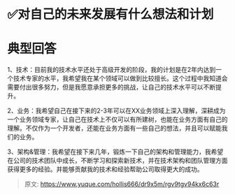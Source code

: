 # ✅对自己的未来发展有什么想法和计划


# 典型回答

1、技术：目前我的技术水平还处于高级开发的阶段，我的计划是在2年内达到一个技术专家的水平，我希望我在某个领域可以做到比较擅长。这个过程中我知道会需要付出很多努力，但是我愿意承担更多的挑战，让自己的技术水平可以不断提升。


2、业务：我希望自己在接下来的2-3年可以在XX业务领域上深入理解，深耕成为一个业务领域专家，让自己在技术上不仅可以有所建树，也能在业务方面有自己的理解。不仅作为一个开发者，还能在业务方面有一些自己的想法，并且可以赋能我们的业务。


3、架构&管理：我希望在接下来几年，锻炼一下自己的架构和管理能力，我希望在公司的技术团队中成长，不断学习和探索新技术，并在技术架构和团队管理方面获得更多的经验。并能够贡献我的技术和经验帮助公司取得更大的成功。


> 原文: <https://www.yuque.com/hollis666/dr9x5m/rgv9tgv94kx6c63r>